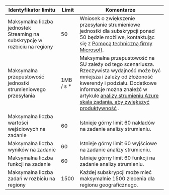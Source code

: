 <properties 
   pageTitle="Tabela limity analizy strumieniu"
   description="W tym artykule opisano ograniczenia systemu i zalecane rozmiarów składniki analizy strumieniu i połączenia."
   services="stream-analytics"
   documentationCenter="NA"
   authors="jeffstokes72"
   manager="paulettm"
   editor="cgronlun" />
<tags 
   ms.service="stream-analytics"
   ms.devlang="NA"
   ms.topic="article"
   ms.tgt_pltfrm="NA"
   ms.workload="big-data"
   ms.date="07/25/2016"
   ms.author="jeffstok" />

| Identyfikator limitu | Limit       | Komentarze |
|----------------- | ------------|--------- |
| Maksymalna liczba jednostek Streaming na subskrypcję w rozbiciu na regiony | 50 | Wniosek o zwiększenie przesyłanie strumieniowe jednostki dla subskrypcji ponad 50 będzie możliwe, kontaktując się z [Pomocą techniczną firmy Microsoft](https://support.microsoft.com/en-us). |
| Maksymalna przepustowość jednostki strumieniowego przesyłania | 1MB / s * | Maksymalna przepustowość na SU zależy od tego scenariusza. Rzeczywista wydajność może być mniejsza i zależy od złożoność kwerendy i podziału. Dodatkowe informacje można znaleźć w artykule [analizy strumieniu Azure skala zadania, aby zwiększyć produktywność](../articles/stream-analytics/stream-analytics-scale-jobs.md) . |
| Maksymalna liczba wartości wejściowych na zadanie | 60 | Istnieje górny limit 60 nakładów na zadanie analizy strumieniu. |
| Maksymalna liczba wyników na zadanie | 60 | Istnieje górny limit 60 wyjściowe na zadanie analizy strumieniu. |
| Maksymalna liczba funkcji na zadanie | 60 | Istnieje górny limit 60 funkcji na zadanie analizy strumieniu. |
| Maksymalna liczba zadań w rozbiciu na regiony | 1500 | Każdej subskrypcji może mieć maksymalnie 1500 zlecenia dla regionu geograficznego. |